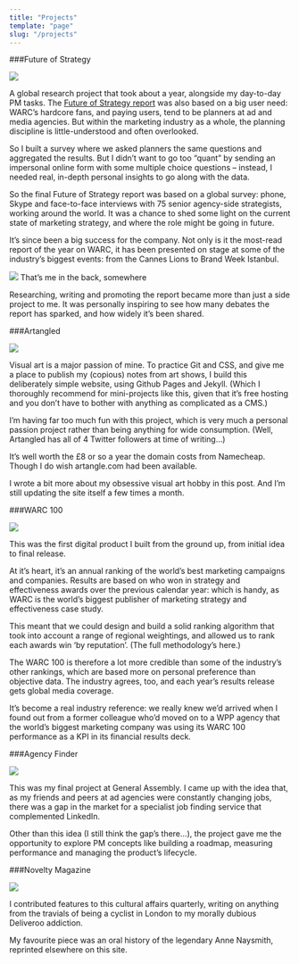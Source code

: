 ```yaml
---
title: "Projects"
template: "page"
slug: "/projects"
---
```


###Future of Strategy

![](/media/projects-fos.png)

A global research project that took about a year, alongside my day-to-day PM tasks. The [Future of Strategy report](/media/future-of-strategy.pdf) was also based on a big user need: WARC’s hardcore fans, and paying users, tend to be planners at ad and media agencies. But within the marketing industry as a whole, the planning discipline is little-understood and often overlooked.

So I built a survey where we asked planners the same questions and aggregated the results. But I didn’t want to go too “quant” by sending an impersonal online form with some multiple choice questions – instead, I needed real, in-depth personal insights to go along with the data.

So the final Future of Strategy report was based on a global survey: phone, Skype and face-to-face interviews with 75 senior agency-side strategists, working around the world. It was a chance to shed some light on the current state of marketing strategy, and where the role might be going in future.

It’s since been a big success for the company. Not only is it the most-read report of the year on WARC, it has been presented on stage at some of the industry’s biggest events: from the Cannes Lions to Brand Week Istanbul.

![](/media/projects-fos-2.jpeg)
That’s me in the back, somewhere

Researching, writing and promoting the report became more than just a side project to me. It was personally inspiring to see how many debates the report has sparked, and how widely it’s been shared.

###Artangled

![](/media/projects-artangled-1.png)

Visual art is a major passion of mine. To practice Git and CSS, and give me a place to publish my (copious) notes from art shows, I build this deliberately simple website, using Github Pages and Jekyll. (Which I thoroughly recommend for mini-projects like this, given that it’s free hosting and you don’t have to bother with anything as complicated as a CMS.)

I’m having far too much fun with this project, which is very much a personal passion project rather than being anything for wide consumption. (Well, Artangled has all of 4 Twitter followers at time of writing…)

It’s well worth the £8 or so a year the domain costs from Namecheap. Though I do wish artangle.com had been available.

I wrote a bit more about my obsessive visual art hobby in this post. And I’m still updating the site itself a few times a month.

###WARC 100

![](/media/projects-warc100-1.png)

This was the first digital product I built from the ground up, from initial idea to final release.

At it’s heart, it’s an annual ranking of the world’s best marketing campaigns and companies. Results are based on who won in strategy and effectiveness awards over the previous calendar year: which is handy, as WARC is the world’s biggest publisher of marketing strategy and effectiveness case study.

This meant that we could design and build a solid ranking algorithm that took into account a range of regional weightings, and allowed us to rank each awards win ‘by reputation’. (The full methodology’s here.)

The WARC 100 is therefore a lot more credible than some of the industry’s other rankings, which are based more on personal preference than objective data. The industry agrees, too, and each year’s results release gets global media coverage.

It’s become a real industry reference: we really knew we’d arrived when I found out from a former colleague who’d moved on to a WPP agency that the world’s biggest marketing company was using its WARC 100 performance as a KPI in its financial results deck.

###Agency Finder

![](/media/projects-agency-finder-1.png)

This was my final project at General Assembly. I came up with the idea that, as my friends and peers at ad agencies were constantly changing jobs, there was a gap in the market for a specialist job finding service that complemented LinkedIn.

Other than this idea (I still think the gap’s there…), the project gave me the opportunity to explore PM concepts like building a roadmap, measuring performance and managing the product’s lifecycle.

###Novelty Magazine

![](/media/projects-novelty-magazine-1.png)

I contributed features to this cultural affairs quarterly, writing on anything from the travials of being a cyclist in London to my morally dubious Deliveroo addiction.

My favourite piece was an oral history of the legendary Anne Naysmith, reprinted elsewhere on this site.